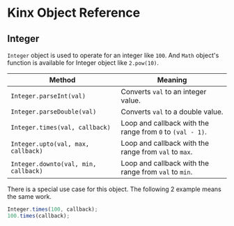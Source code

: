 # Kinx Object Reference

## Integer

`Integer` object is used to operate for an integer like `100`.
And `Math` object's function is available for Integer object like `2.pow(10)`.

|                Method                |                          Meaning                          |
| ------------------------------------ | --------------------------------------------------------- |
| `Integer.parseInt(val)`              | Converts `val` to an integer value.                       |
| `Integer.parseDouble(val)`           | Converts `val` to a double value.                         |
| `Integer.times(val, callback)`       | Loop and callback with the range from `0` to `(val - 1)`. |
| `Integer.upto(val, max, callback)`   | Loop and callback with the range from `val` to `max`.     |
| `Integer.downto(val, min, callback)` | Loop and callback with the range from `val` to `min`.     |

There is a special use case for this object.
The following 2 example means the same work.

```js
Integer.times(100, callback);
100.times(callback);
```
